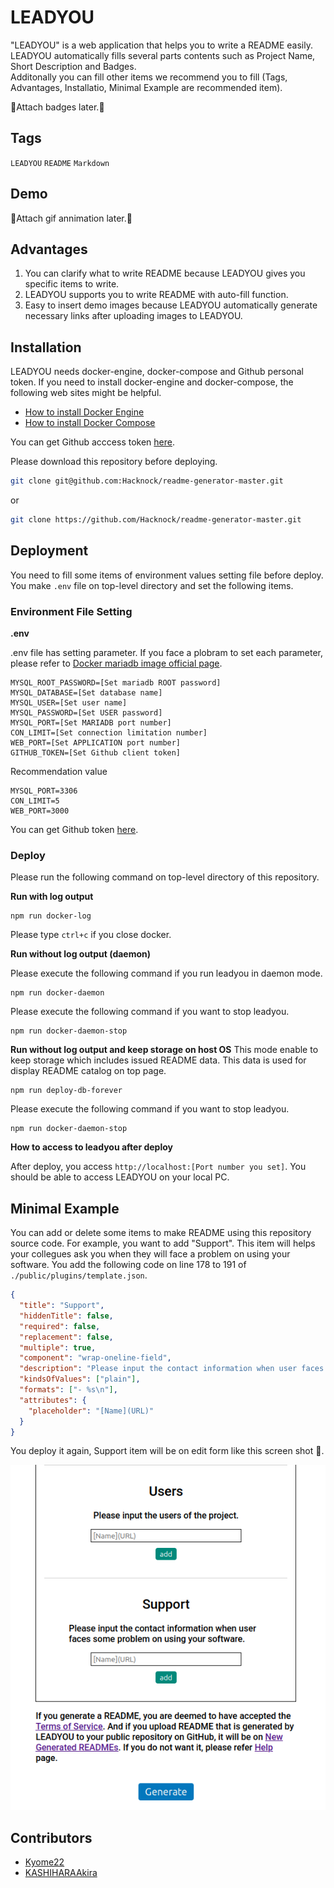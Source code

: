 # LEADYOU

<!-- # Short Description -->

"LEADYOU" is a web application that helps you to write a README easily.<br>
LEADYOU automatically fills several parts contents such as Project Name, Short Description and Badges.<br>
Additonally you can fill other items we recommend you to fill (Tags, Advantages, Installatio, Minimal Example are recommended item).

<!-- # Badges -->

🚧Attach badges later.🚧

## Tags

`LEADYOU` `README` `Markdown`

## Demo

🚧Attach gif annimation later.🚧

## Advantages

1. You can clarify what to write README because LEADYOU gives you specific items to write.
2. LEADYOU supports you to write README with auto-fill function.
3. Easy to insert demo images because LEADYOU automatically generate necessary links after uploading images to LEADYOU.

## Installation

LEADYOU needs docker-engine, docker-compose and Github personal token.
If you need to install docker-engine and docker-compose, the following web sites might be helpful.

- [How to install Docker Engine](https://docs.docker.com/engine/install/ubuntu/)
- [How to install Docker Compose](https://docs.docker.com/compose/install/)

You can get Github acccess token [here](https://docs.github.com/en/authentication/keeping-your-account-and-data-secure/creating-a-personal-access-token).

Please download this repository before deploying.

```sh
git clone git@github.com:Hacknock/readme-generator-master.git
```

or

```sh
git clone https://github.com/Hacknock/readme-generator-master.git
```

## Deployment

You need to fill some items of environment values setting file before deploy.
You make `.env` file on top-level directory and set the following items.

### Environment File Setting

**.env**

.env file has setting parameter. If you face a plobram to set each parameter, please refer to [Docker mariadb image official page](https://hub.docker.com/_/mariadb).

```
MYSQL_ROOT_PASSWORD=[Set mariadb ROOT password]
MYSQL_DATABASE=[Set database name]
MYSQL_USER=[Set user name]
MYSQL_PASSWORD=[Set USER password]
MYSQL_PORT=[Set MARIADB port number]
CON_LIMIT=[Set connection limitation number]
WEB_PORT=[Set APPLICATION port number]
GITHUB_TOKEN=[Set Github client token]
```

Recommendation value

```
MYSQL_PORT=3306
CON_LIMIT=5
WEB_PORT=3000
```

You can get Github token [here](https://docs.github.com/en/authentication/keeping-your-account-and-data-secure/creating-a-personal-access-token).

### Deploy

Please run the following command on top-level directory of this repository.

**Run with log output**

```
npm run docker-log
```

Please type `ctrl+c` if you close docker.

**Run without log output (daemon)**

Please execute the following command if you run leadyou in daemon mode.

```
npm run docker-daemon
```

Please execute the following command if you want to stop leadyou.

```
npm run docker-daemon-stop
```

**Run without log output and keep storage on host OS**
This mode enable to keep storage which includes issued README data. This data is used for display README catalog on top page.

```
npm run deploy-db-forever
```

Please execute the following command if you want to stop leadyou.

```
npm run docker-daemon-stop
```

**How to access to leadyou after deploy**

After deploy, you access `http://localhost:[Port number you set]`.
You should be able to access LEADYOU on your local PC.

## Minimal Example

You can add or delete some items to make README using this repository source code.
For example, you want to add "Support".
This item will helps your collegues ask you when they will face a problem on using your software.
You add the following code on line 178 to 191 of `./public/plugins/template.json`.

```json
{
  "title": "Support",
  "hiddenTitle": false,
  "required": false,
  "replacement": false,
  "multiple": true,
  "component": "wrap-oneline-field",
  "description": "Please input the contact information when user faces some problem on using your software.",
  "kindsOfValues": ["plain"],
  "formats": ["- %s\n"],
  "attributes": {
    "placeholder": "[Name](URL)"
  }
}
```

You deploy it again, Support item will be on edit form like this screen shot &#x1f37b;.

![Minimal Example](resources/edited_form_sample.png)

## Contributors

- [Kyome22](https://github.com/Kyome22)
- [KASHIHARAAkira](https://github.com/KASHIHARAAkira)

<!-- CREATED_BY_LEADYOU_README_GENERATOR -->
